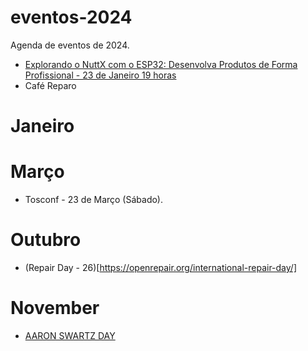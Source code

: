 # eventos-2024
Agenda de eventos de 2024.
- [Explorando o NuttX com o ESP32: Desenvolva Produtos de Forma Profissional - 23 de Janeiro 19 horas](https://eventos.lhc.net.br/event/explorando-o-nuttx-com-o-esp32-desenvolva-produtos-de-forma-profissional)
- Café Reparo
 
# Janeiro


# Março

- Tosconf - 23 de Março (Sábado).


# Outubro
 - (Repair Day - 26)[https://openrepair.org/international-repair-day/]

# November
- [AARON SWARTZ DAY](https://www.aaronswartzday.org/)
